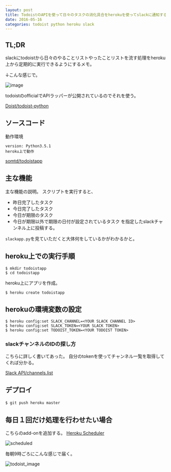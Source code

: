 ```yaml
---
layout: post
title: TodoistのAPIを使って日々のタスクの消化具合をherokuを使ってslackに通知する
date: 2016-05-16
categories: todoist python heroku slack
---
```


## TL;DR

slackにtodoistから日々のやることリストやったことリストを流す処理をheroku上から定期的に実行できるようにするメモ。

↓こんな感じで。 

![image](https://gyazo-s3.herokuapp.com/1463493192.png) 

todoistのofficialでAPIラッパーが公開されているのでそれを使う。 

[Doist/todoist-python](https://github.com/Doist/todoist-python)

## ソースコード

動作環境

```
version: Python3.5.1 
heroku上で動作 
```

[somtd/todoistapp](https://github.com/somtd/todoistapp)


## 主な機能

主な機能の説明。 
スクリプトを実行すると、 
- 昨日完了したタスク 
- 今日完了したタスク 
- 今日が期限のタスク 
- 今日が期限以外で期限の日付が設定されているタスク 
を指定したslackチャンネル上に投稿する。 


`slackapp.py`を見ていただくと大体何をしているかがわかるかと。 

## heroku上での実行手順

```
$ mkdir todoistapp 
$ cd todoistapp 
```

heroku上にアプリを作成。 

```
$ heroku create todoistapp 
```

## herokuの環境変数の設定

```
$ heroku config:set SLACK_CHANNEL=<YOUR SLACK CHANNEL ID> 
$ heroku config:set SLACK_TOKEN=<YOUR SLACK TOKEN> 
$ heroku config:set TODOIST_TOKEN=<YOUR TODOIST TOKEN> 
```

### slackチャンネルのIDの探し方

こちらに詳しく書いてあった。
自分のtokenを使ってチャンネル一覧を取得してくれば分かる。

[Slack API/channels.list](https://api.slack.com/methods/channels.list)

## デプロイ

```
$ git push heroku master　
```

## 毎日１回だけ処理を行わせたい場合

こちらのadd-onを追加する。 
[Heroku Scheduler](https://devcenter.heroku.com/articles/scheduler) 

![scheduled](https://gyazo-s3.herokuapp.com/1463493425.png) 

毎朝9時ごろにこんな感じで届く。 

![todoist_image](https://gyazo-s3.herokuapp.com/1463493091.png) 



